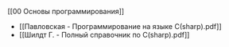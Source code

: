 [[00 Основы программирования]]

- [[Павловская - Программирование на языке С(sharp).pdf]]
- [[Шилдт Г. - Полный справочник по C(sharp).pdf]]